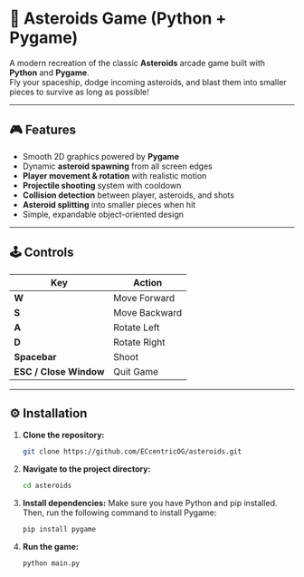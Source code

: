 # 🚀 Asteroids Game (Python + Pygame)

A modern recreation of the classic **Asteroids** arcade game built with **Python** and **Pygame**.  
Fly your spaceship, dodge incoming asteroids, and blast them into smaller pieces to survive as long as possible!

---

## 🎮 Features

- Smooth 2D graphics powered by **Pygame**  
- Dynamic **asteroid spawning** from all screen edges  
- **Player movement & rotation** with realistic motion  
- **Projectile shooting** system with cooldown  
- **Collision detection** between player, asteroids, and shots  
- **Asteroid splitting** into smaller pieces when hit  
- Simple, expandable object-oriented design  

---

## 🕹️ Controls

| Key | Action |
|-----|---------|
| **W** | Move Forward |
| **S** | Move Backward |
| **A** | Rotate Left |
| **D** | Rotate Right |
| **Spacebar** | Shoot |
| **ESC / Close Window** | Quit Game |

---

## ⚙️ Installation

1.  **Clone the repository:**
    ```bash
    git clone https://github.com/ECcentricOG/asteroids.git
    ```
2.  **Navigate to the project directory:**
    ```bash
    cd asteroids
    ```
3.  **Install dependencies:**
    Make sure you have Python and pip installed. Then, run the following command to install Pygame:
    ```bash
    pip install pygame
    ```
4.  **Run the game:**
    ```bash
    python main.py
    ```



